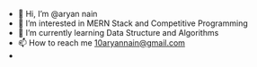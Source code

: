 - 👋 Hi, I’m @aryan nain
- 👀 I’m interested in MERN Stack and Competitive Programming
- 🌱 I’m currently learning Data Structure and Algorithms
- 📫 How to reach me 10aryannain@gmail.com
- 

<!---
nainaryan/nainaryan is a ✨ special ✨ repository because its `README.md` (this file) appears on your GitHub profile.
You can click the Preview link to take a look at your changes.
--->
